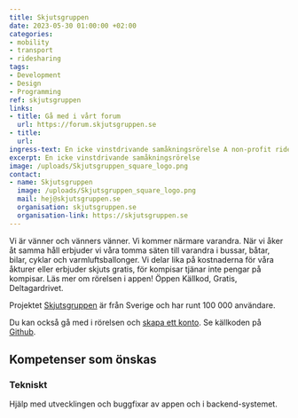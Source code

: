 ```yaml
---
title: Skjutsgruppen
date: 2023-05-30 01:00:00 +02:00
categories:
- mobility
- transport
- ridesharing
tags:
- Development
- Design
- Programming
ref: skjutsgruppen
links:
- title: Gå med i vårt forum
  url: https://forum.skjutsgruppen.se
- title:
  url:
ingress-text: En icke vinstdrivande samåkningsrörelse A non-profit ridesharing movement
excerpt: En icke vinstdrivande samåkningsrörelse
image: /uploads/Skjutsgruppen_square_logo.png
contact:
- name: Skjutsgruppen
  image: /uploads/Skjutsgruppen_square_logo.png
  mail: hej@skjutsgruppen.se
  organisation: skjutsgruppen.se
  organisation-link: https://skjutsgruppen.se
---
```

Vi är vänner och vänners vänner. Vi kommer närmare varandra. När vi åker åt samma håll erbjuder vi våra tomma säten till varandra i bussar, båtar, bilar, cyklar och varmluftsballonger. Vi delar lika på kostnaderna för våra åkturer eller erbjuder skjuts gratis, för kompisar tjänar inte pengar på kompisar. Läs mer om rörelsen i appen! Öppen Källkod, Gratis, Deltagardrivet.

Projektet [Skjutsgruppen](https://skjutsgruppen.se) är från Sverige och har runt 100 000 användare.

Du kan också gå med i rörelsen och [skapa ett konto](https://resor.skjutsgruppen.se/bli-medlem).
Se källkoden på [Github](https://github.com/skjutsgruppen).

## Kompetenser som önskas

### Tekniskt

Hjälp med utvecklingen och buggfixar av appen och i backend-systemet.
